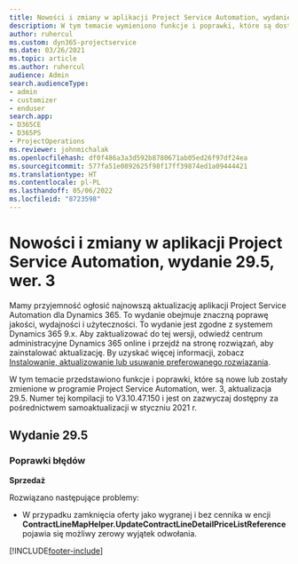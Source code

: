 ```yaml
---
title: Nowości i zmiany w aplikacji Project Service Automation, wydanie 29.5, poprawka, wer. 3
description: W tym temacie wymieniono funkcje i poprawki, które są dostępne w aktualizacji Project Service Automation, wydanie 29.5, poprawka wersja 3.
author: ruhercul
ms.custom: dyn365-projectservice
ms.date: 03/26/2021
ms.topic: article
ms.author: ruhercul
audience: Admin
search.audienceType:
- admin
- customizer
- enduser
search.app:
- D365CE
- D365PS
- ProjectOperations
ms.reviewer: johnmichalak
ms.openlocfilehash: df0f486a3a3d592b8780671ab05ed26f97df24ea
ms.sourcegitcommit: 577fa51e0892625f98f17ff39874ed1a09444421
ms.translationtype: HT
ms.contentlocale: pl-PL
ms.lasthandoff: 05/06/2022
ms.locfileid: "8723598"
---
```

# <a name="whats-new-or-changed-in-project-service-automation-update-release-295-v3"></a>Nowości i zmiany w aplikacji Project Service Automation, wydanie 29.5, wer. 3

Mamy przyjemność ogłosić najnowszą aktualizację aplikacji Project Service Automation dla Dynamics 365. To wydanie obejmuje znaczną poprawę jakości, wydajności i użyteczności. To wydanie jest zgodne z systemem Dynamics 365 9.x. Aby zaktualizować do tej wersji, odwiedź centrum administracyjne Dynamics 365 online i przejdź na stronę rozwiązań, aby zainstalować aktualizację. By uzyskać więcej informacji, zobacz [Instalowanie, aktualizowanie lub usuwanie preferowanego rozwiązania](/power-platform/admin/install-remove-preferred-solution).

W tym temacie przedstawiono funkcje i poprawki, które są nowe lub zostały zmienione w programie Project Service Automation, wer. 3, aktualizacja 29.5. Numer tej kompilacji to V3.10.47.150 i jest on zazwyczaj dostępny za pośrednictwem samoaktualizacji w styczniu 2021 r.

## <a name="update-release-295"></a>Wydanie 29.5

### <a name="bug-fixes"></a>Poprawki błędów


**Sprzedaż**

Rozwiązano następujące problemy:

- W przypadku zamknięcia oferty jako wygranej i bez cennika w encji **ContractLineMapHelper.UpdateContractLineDetailPriceListReference** pojawia się możliwy zerowy wyjątek odwołania.


[!INCLUDE[footer-include](../includes/footer-banner.md)]
